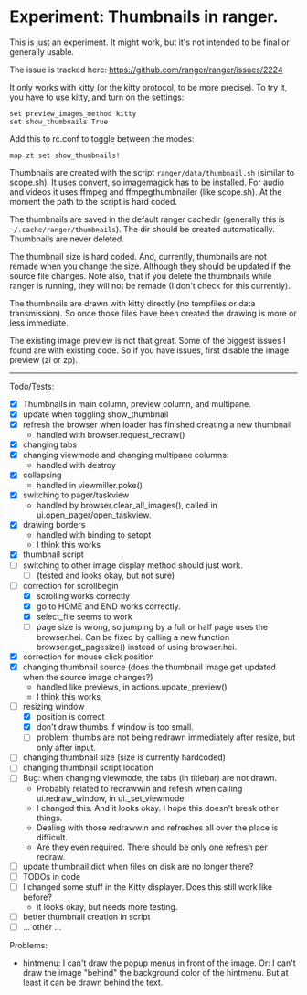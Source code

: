 # Experiment: Thumbnails in ranger.

This is just an experiment. It might work, but it's not intended to be final or generally usable. 

The issue is tracked here:
https://github.com/ranger/ranger/issues/2224

It only works with kitty (or the kitty protocol, to be more precise).
To try it, you have to use kitty, and turn on the settings:
```
set preview_images_method kitty
set show_thumbnails True
```

Add this to rc.conf to toggle between the modes:
```
map zt set show_thumbnails!
```

Thumbnails are created with the script `ranger/data/thumbnail.sh` (similar to scope.sh).
It uses convert, so imagemagick has to be installed. For audio and videos it uses ffmpeg and ffmpegthumbnailer (like scope.sh).
At the moment the path to the script is hard coded.

The thumbnails are saved in the default ranger cachedir (generally this is `~/.cache/ranger/thumbnails`).
The dir should be created automatically.
Thumbnails are never deleted.

The thumbnail size is hard coded. And, currently, thumbnails are not remade when you change the size. 
Although they should be updated if the source file changes.
Note also, that if you delete the thumbnails while ranger is running, they will not be remade (I don't check for this currently).

The thumbnails are drawn with kitty directly (no tempfiles or data transmission).
So once those files have been created the drawing is more or less immediate.

The existing image preview is not that great. Some of the biggest issues I found are
with existing code. So if you have issues, first disable the image preview (zi or zp).

--- 
Todo/Tests:
- [x] Thumbnails in main column, preview column, and multipane.
- [x] update when toggling show_thumbnail
- [x] refresh the browser when loader has finished creating a new thumbnail
    - handled with browser.request_redraw()
- [x] changing tabs
- [x] changing viewmode and changing multipane columns:
    - handled with destroy
- [x] collapsing
    - handled in viewmiller.poke()
- [x] switching to pager/taskview
    - handled by browser.clear_all_images(), called in ui.open_pager/open_taskview.
- [x] drawing borders
    - handled with binding to setopt 
    - I think this works
- [x] thumbnail script
- [ ] switching to other image display method should just work.
    - [ ] (tested and looks okay, but not sure)
- [ ] correction for scrollbegin
    - [x] scrolling works correctly
    - [x] go to HOME and END works correctly.
    - [x] select_file seems to work
    - [ ] page size is wrong, so jumping by a full or half page uses the browser.hei. Can be fixed by calling a new function browser.get_pagesize() instead of using browser.hei.
- [x] correction for mouse click position
- [x] changing thumbnail source (does the thumbnail image get updated when the source image changes?)
    - handled like previews, in actions.update_preview()
    - I think this works
- [ ] resizing window
    - [x] position is correct 
    - [x] don't draw thumbs if window is too small. 
    - [ ] problem: thumbs are not being redrawn immediately after resize, but only after input.
- [ ] changing thumbnail size (size is currently hardcoded)
- [ ] changing thumbnail script location
- [ ] Bug: when changing viewmode, the tabs (in titlebar) are not drawn.
    - Probably related to redrawwin and refesh when calling ui.redraw_window, in ui._set_viewmode
    - I changed this. And it looks okay. I hope this doesn't break other things.
    - Dealing with those redrawwin and refreshes all over the place is difficult.
    - Are they even required. There should be only one refresh per redraw.
- [ ] update thumbnail dict when files on disk are no longer there?
- [ ] TODOs in code
- [ ] I changed some stuff in the Kitty displayer. Does this still work like before?
    - it looks okay, but needs more testing.
- [ ] better thumbnail creation in script
- [ ] ... other ...

Problems:
- hintmenu: I can't draw the popup menus in front of the image. Or: I can't draw the image "behind" the background color of the hintmenu. But at least it can be drawn behind the text.
